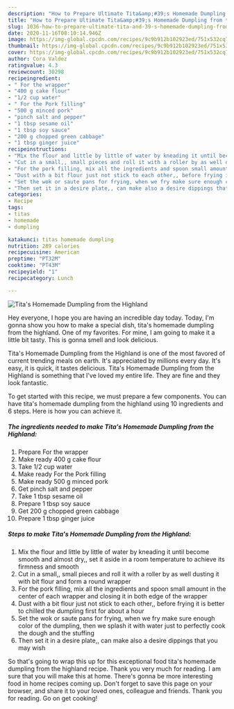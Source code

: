 ```yaml
---
description: "How to Prepare Ultimate Tita&amp;#39;s Homemade Dumpling from the Highland"
title: "How to Prepare Ultimate Tita&amp;#39;s Homemade Dumpling from the Highland"
slug: 1036-how-to-prepare-ultimate-tita-and-39-s-homemade-dumpling-from-the-highland
date: 2020-11-16T08:10:14.946Z
image: https://img-global.cpcdn.com/recipes/9c9b912b102923ed/751x532cq70/titas-homemade-dumpling-from-the-highland-recipe-main-photo.jpg
thumbnail: https://img-global.cpcdn.com/recipes/9c9b912b102923ed/751x532cq70/titas-homemade-dumpling-from-the-highland-recipe-main-photo.jpg
cover: https://img-global.cpcdn.com/recipes/9c9b912b102923ed/751x532cq70/titas-homemade-dumpling-from-the-highland-recipe-main-photo.jpg
author: Cora Valdez
ratingvalue: 4.3
reviewcount: 30298
recipeingredient:
- " For the wrapper"
- "400 g cake flour"
- "1/2 cup water"
- " For the Pork filling"
- "500 g minced pork"
- "pinch salt and pepper"
- "1 tbsp sesame oil"
- "1 tbsp soy sauce"
- "200 g chopped green cabbage"
- "1 tbsp ginger juice"
recipeinstructions:
- "Mix the flour and little by little of water by kneading it until become smooth and almost dry,, set it aside in a room temperature to achieve its firmness and smooth"
- "Cut in a small,, small pieces and roll it with a roller by as well dusting it with bit flour and form a round wrapper"
- "For the pork filling, mix all the ingredients and spoon small amount in the center of each wrapper and closing it in both edge of the wrapper"
- "Dust with a bit flour just not stick to each other,, before frying it is better to chilled the dumpling first for about a hour"
- "Set the wok or saute pans for frying, when we fry make sure enough color of the dumpling, then we splash it with water just to perfectly cook the dough and the stuffing"
- "Then set it in a desire plate,, can make also a desire dippings that you may wish"
categories:
- Recipe
tags:
- titas
- homemade
- dumpling

katakunci: titas homemade dumpling 
nutrition: 289 calories
recipecuisine: American
preptime: "PT32M"
cooktime: "PT43M"
recipeyield: "1"
recipecategory: Lunch

---
```



![Tita&#39;s Homemade Dumpling from the Highland](https://img-global.cpcdn.com/recipes/9c9b912b102923ed/751x532cq70/titas-homemade-dumpling-from-the-highland-recipe-main-photo.jpg)

Hey everyone, I hope you are having an incredible day today. Today, I'm gonna show you how to make a special dish, tita&#39;s homemade dumpling from the highland. One of my favorites. For mine, I am going to make it a little bit tasty. This is gonna smell and look delicious.

Tita&#39;s Homemade Dumpling from the Highland is one of the most favored of current trending meals on earth. It's appreciated by millions every day. It's easy, it is quick, it tastes delicious. Tita&#39;s Homemade Dumpling from the Highland is something that I've loved my entire life. They are fine and they look fantastic.




To get started with this recipe, we must prepare a few components. You can have tita&#39;s homemade dumpling from the highland using 10 ingredients and 6 steps. Here is how you can achieve it.

<!--inarticleads1-->

##### The ingredients needed to make Tita&#39;s Homemade Dumpling from the Highland:

1. Prepare  For the wrapper
1. Make ready 400 g cake flour
1. Take 1/2 cup water
1. Make ready  For the Pork filling
1. Make ready 500 g minced pork
1. Get pinch salt and pepper
1. Take 1 tbsp sesame oil
1. Prepare 1 tbsp soy sauce
1. Get 200 g chopped green cabbage
1. Prepare 1 tbsp ginger juice




<!--inarticleads2-->

##### Steps to make Tita&#39;s Homemade Dumpling from the Highland:

1. Mix the flour and little by little of water by kneading it until become smooth and almost dry,, set it aside in a room temperature to achieve its firmness and smooth
1. Cut in a small,, small pieces and roll it with a roller by as well dusting it with bit flour and form a round wrapper
1. For the pork filling, mix all the ingredients and spoon small amount in the center of each wrapper and closing it in both edge of the wrapper
1. Dust with a bit flour just not stick to each other,, before frying it is better to chilled the dumpling first for about a hour
1. Set the wok or saute pans for frying, when we fry make sure enough color of the dumpling, then we splash it with water just to perfectly cook the dough and the stuffing
1. Then set it in a desire plate,, can make also a desire dippings that you may wish




So that's going to wrap this up for this exceptional food tita&#39;s homemade dumpling from the highland recipe. Thank you very much for reading. I am sure that you will make this at home. There's gonna be more interesting food in home recipes coming up. Don't forget to save this page on your browser, and share it to your loved ones, colleague and friends. Thank you for reading. Go on get cooking!
